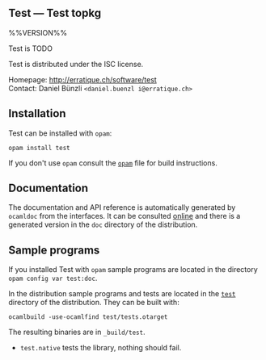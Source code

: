 Test — Test topkg
-------------------------------------------------------------------------------
%%VERSION%%

Test is TODO

Test is distributed under the ISC license.

Homepage: http://erratique.ch/software/test  
Contact: Daniel Bünzli `<daniel.buenzl i@erratique.ch>`

## Installation

Test can be installed with `opam`:

    opam install test

If you don't use `opam` consult the [`opam`](opam) file for build
instructions.

## Documentation

The documentation and API reference is automatically generated by
`ocamldoc` from the interfaces. It can be consulted [online][doc]
and there is a generated version in the `doc` directory of the
distribution.

[doc]: http://erratique.ch/software/test/doc

## Sample programs

If you installed Test with `opam` sample programs are located in
the directory `opam config var test:doc`.

In the distribution sample programs and tests are located in the
[`test`](test) directory of the distribution. They can be built with:

    ocamlbuild -use-ocamlfind test/tests.otarget

The resulting binaries are in `_build/test`.

- `test.native` tests the library, nothing should fail.
